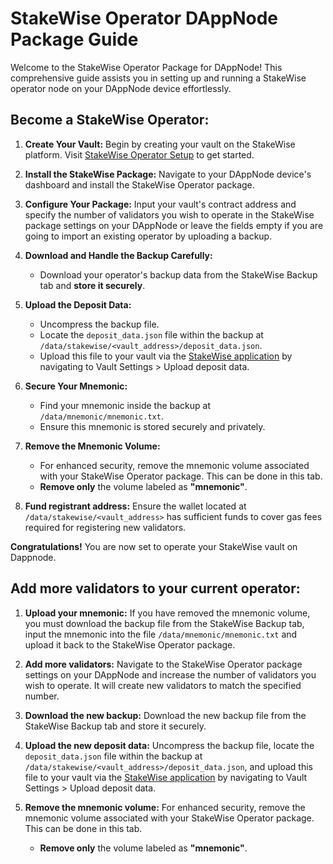 # StakeWise Operator DAppNode Package Guide

Welcome to the StakeWise Operator Package for DAppNode! This comprehensive guide assists you in setting up and running a StakeWise operator node on your DAppNode device effortlessly.

## **Become a StakeWise Operator:**

1. **Create Your Vault:** Begin by creating your vault on the StakeWise platform. Visit [StakeWise Operator Setup](https://app.stakewise.io/operate?networkId=holesky) to get started.

2. **Install the StakeWise Package:** Navigate to your DAppNode device's dashboard and install the StakeWise Operator package.

3. **Configure Your Package:** Input your vault's contract address and specify the number of validators you wish to operate in the StakeWise package settings on your DAppNode or leave the fields empty if you are going to import an existing operator by uploading a backup.

4. **Download and Handle the Backup Carefully:**

   - Download your operator's backup data from the StakeWise Backup tab and **store it securely**.

5. **Upload the Deposit Data:**

   - Uncompress the backup file.
   - Locate the `deposit_data.json` file within the backup at `/data/stakewise/<vault_address>/deposit_data.json`.
   - Upload this file to your vault via the [StakeWise application](https://app.stakewise.io/operate?networkId=holesky) by navigating to Vault Settings > Upload deposit data.

6. **Secure Your Mnemonic:**

   - Find your mnemonic inside the backup at `/data/mnemonic/mnemonic.txt`.
   - Ensure this mnemonic is stored securely and privately.

7. **Remove the Mnemonic Volume:**
   - For enhanced security, remove the mnemonic volume associated with your StakeWise Operator package. This can be done in this tab.
   - **Remove only** the volume labeled as **"mnemonic"**.

8. **Fund registrant address:** Ensure the wallet located at `/data/stakewise/<vault_address>` has sufficient funds to cover gas fees required for registering new validators.

**Congratulations!** You are now set to operate your StakeWise vault on Dappnode.

## **Add more validators to your current operator:**

1. **Upload your mnemonic:** If you have removed the mnemonic volume, you must download the backup file from the StakeWise Backup tab, input the mnemonic into the file `/data/mnemonic/mnemonic.txt` and upload it back to the StakeWise Operator package.

2. **Add more validators:** Navigate to the StakeWise Operator package settings on your DAppNode and increase the number of validators you wish to operate. It will create new validators to match the specified number.

3. **Download the new backup:** Download the new backup file from the StakeWise Backup tab and store it securely.

4. **Upload the new deposit data:** Uncompress the backup file, locate the `deposit_data.json` file within the backup at `/data/stakewise/<vault_address>/deposit_data.json`, and upload this file to your vault via the [StakeWise application](https://app.stakewise.io/operate?networkId=holesky) by navigating to Vault Settings > Upload deposit data.

5. **Remove the mnemonic volume:** For enhanced security, remove the mnemonic volume associated with your StakeWise Operator package. This can be done in this tab.
   - **Remove only** the volume labeled as **"mnemonic"**.
